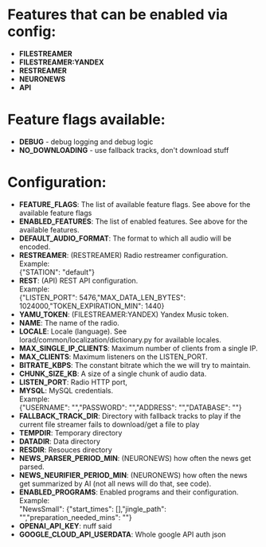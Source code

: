 # Features that can be enabled via config:
- **FILESTREAMER**
- **FILESTREAMER:YANDEX**
- **RESTREAMER**
- **NEURONEWS**
- **API**

# Feature flags available:
- **DEBUG** - debug logging and debug logic
- **NO_DOWNLOADING** - use fallback tracks, don't download stuff

# Configuration:
- **FEATURE_FLAGS**: The list of available feature flags. See above for the available feature flags
- **ENABLED_FEATURES**: The list of enabled features. See above for the available features.
- **DEFAULT_AUDIO_FORMAT**: The format to which all audio will be encoded.
- **RESTREAMER**: (RESTREAMER) Radio restreamer configuration. \
Example:\
{"STATION": "default"}
- **REST**: (API) REST API configuration.\
Example:\
{"LISTEN_PORT": 5476,"MAX_DATA_LEN_BYTES": 1024000,"TOKEN_EXPIRATION_MIN": 1440}
- **YAMU_TOKEN**: (FILESTREAMER:YANDEX) Yandex Music token.
- **NAME**: The name of the radio.
- **LOCALE**: Locale (language). See lorad/common/localization/dictionary.py for available locales.
- **MAX_SINGLE_IP_CLIENTS**: Maximum number of clients from a single IP.
- **MAX_CLIENTS**: Maximum listeners on the LISTEN_PORT.
- **BITRATE_KBPS**: The constant bitrate which the we will try to maintain.
- **CHUNK_SIZE_KB**: A size of a single chunk of audio data.
- **LISTEN_PORT**: Radio HTTP port,
- **MYSQL**: MySQL credentials.\
Example:\
{"USERNAME": "","PASSWORD": "","ADDRESS": "","DATABASE": ""}
- **FALLBACK_TRACK_DIR**: Directory with fallback tracks to play if the current file streamer fails to download/get a file to play
- **TEMPDIR**: Temporary directory
- **DATADIR**: Data directory
- **RESDIR**: Resouces directory
- **NEWS_PARSER_PERIOD_MIN**: (NEURONEWS) how often the news get parsed.
- **NEWS_NEURIFIER_PERIOD_MIN**: (NEURONEWS) how often the news get summarized by AI (not all news will do that, see code). 
- **ENABLED_PROGRAMS**: Enabled programs and their configuration.
Example:\
"NewsSmall": {"start_times": [],"jingle_path": "","preparation_needed_mins": ""}
- **OPENAI_API_KEY**: nuff said
- **GOOGLE_CLOUD_API_USERDATA**: Whole google API auth json